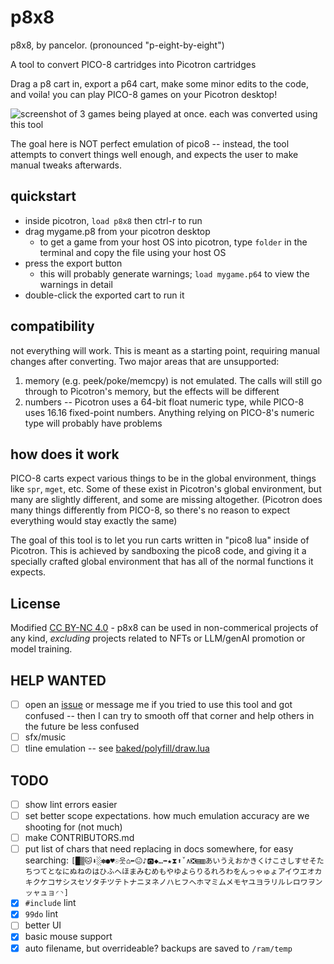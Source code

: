 # p8x8

p8x8, by pancelor. (pronounced "p-eight-by-eight")

A tool to convert PICO-8 cartridges into Picotron cartridges

Drag a p8 cart in, export a p64 cart, make some minor edits to the code, and voila! you can play PICO-8 games on your Picotron desktop!

![screenshot of 3 games being played at once. each was converted using this tool](https://github.com/pancelor/p8x8/assets/11308928/c2a1c36c-ac4d-43b1-8e92-b1e7b5fbaade)

The goal here is NOT perfect emulation of pico8 -- instead, the tool attempts to convert things well enough, and expects the user to make manual tweaks afterwards.

## quickstart

- inside picotron, `load p8x8` then ctrl-r to run
- drag mygame.p8 from your picotron desktop
	- to get a game from your host OS into picotron, type `folder` in the terminal and copy the file using your host OS
- press the export button
	- this will probably generate warnings; `load mygame.p64` to view the warnings in detail
- double-click the exported cart to run it

## compatibility

not everything will work. This is meant as a starting point, requiring manual changes after converting. Two major areas that are unsupported:
1. memory (e.g. peek/poke/memcpy) is not emulated. The calls will still go through to Picotron's memory, but the effects will be different
2. numbers -- Picotron uses a 64-bit float numeric type, while PICO-8 uses 16.16 fixed-point numbers. Anything relying on PICO-8's numeric type will probably have problems

## how does it work

PICO-8 carts expect various things to be in the global environment, things like `spr`, `mget`, etc. Some of these exist in Picotron's global environment, but many are slightly different, and some are missing altogether. (Picotron does many things differently from PICO-8, so there's no reason to expect everything would stay exactly the same)

The goal of this tool is to let you run carts written in "pico8 lua" inside of Picotron. This is achieved by sandboxing the pico8 code, and giving it a specially crafted global environment that has all of the normal functions it expects.

## License

Modified [CC BY-NC 4.0](https://creativecommons.org/licenses/by-nc/4.0/) - p8x8 can be used in non-commerical projects of any kind, *excluding* projects related to NFTs or LLM/genAI promotion or model training.

## HELP WANTED
- [ ] open an [issue](https://github.com/pancelor/p8x8/issues) or message me if you tried to use this tool and got confused -- then I can try to smooth off that corner and help others in the future be less confused
- [ ] sfx/music
- [ ] tline emulation -- see [baked/polyfill/draw.lua](./baked/polyfill/draw.lua#L17)

## TODO
- [ ] show lint errors easier
- [ ] set better scope expectations. how much emulation accuracy are we shooting for (not much)
- [ ] make CONTRIBUTORS.md
- [ ] put list of chars that need replacing in docs somewhere, for easy searching: `[█▒🐱⬇️░✽●♥☉웃⌂⬅️😐♪🅾️◆…➡️★⧗⬆️ˇ∧❎▤▥あいうえおかきくけこさしすせそたちつてとなにぬねのはひふへほまみむめもやゆよらりるれろわをんっゃゅょアイウエオカキクケコサシスセソタチツテトナニヌネノハヒフヘホマミムメモヤユヨラリルレロワヲンッャュョ◜◝]`
- [x] `#include` lint
- [x] `99do` lint
- [ ] better UI
- [x] basic mouse support
- [x] auto filename, but overrideable? backups are saved to `/ram/temp`
